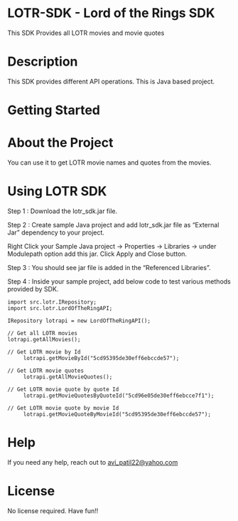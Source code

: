 # LOTR-SDK - Lord of the Rings SDK

This SDK Provides all LOTR movies and movie quotes

# Description 

This SDK provides different API operations. This is Java based project. 


# Getting Started 

# About the Project 
You can use it to get LOTR movie names and quotes from the movies.


# Using LOTR SDK 

Step 1 : Download the lotr_sdk.jar file. 

Step 2 : Create sample Java project and add lotr_sdk.jar file as “External Jar” dependency to your project.

Right Click your Sample Java project -> Properties -> Libraries -> under Modulepath option add this jar. Click Apply and Close button.

Step 3 : You should see jar file is added in the “Referenced Libraries”.

Step 4 : Inside your sample project, add below code to test various methods provided by SDK.

	import src.lotr.IRepository;
	import src.lotr.LordOfTheRingAPI;

	IRepository lotrapi = new LordOfTheRingAPI();
         
	// Get all LOTR movies 
	lotrapi.getAllMovies();

	// Get LOTR movie by Id
         lotrapi.getMovieById("5cd95395de30eff6ebccde57");

	// Get LOTR movie quotes
         lotrapi.getAllMovieQuotes();

	// Get LOTR movie quote by quote Id
         lotrapi.getMovieQuotesByQuoteId("5cd96e05de30eff6ebcce7f1");

	// Get LOTR movie quote by movie Id
         lotrapi.getMovieQuoteByMovieId("5cd95395de30eff6ebccde57");


# Help 

If you need any help, reach out to avi_patil22@yahoo.com

# License 

No license required. Have fun!!

